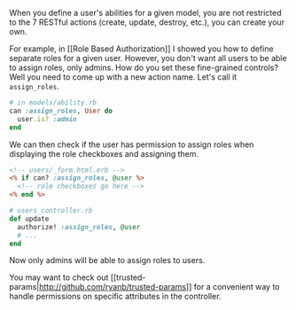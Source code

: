 When you define a user's abilities for a given model, you are not restricted to the 7 RESTful actions (create, update, destroy, etc.), you can create your own.

For example, in [[Role Based Authorization]] I showed you how to define separate roles for a given user. However, you don't want all users to be able to assign roles, only admins. How do you set these fine-grained controls? Well you need to come up with a new action name. Let's call it `assign_roles`.

```ruby
# in models/ability.rb
can :assign_roles, User do
  user.is? :admin
end
```

We can then check if the user has permission to assign roles when displaying the role checkboxes and assigning them.

```rhtml
<!-- users/_form.html.erb -->
<% if can? :assign_roles, @user %>
  <!-- role checkboxes go here -->
<% end %>
```

```ruby
# users_controller.rb
def update
  authorize! :assign_roles, @user
  # ...
end
```

Now only admins will be able to assign roles to users.

You may want to check out [[trusted-params|http://github.com/ryanb/trusted-params]] for a convenient way to handle permissions on specific attributes in the controller.